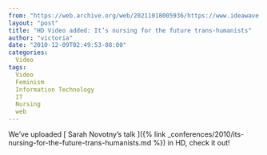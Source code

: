 ```yaml
---
from: "https://web.archive.org/web/20211018005936/https://www.ideawave.ca/hd-video-added-it%e2%80%99s-nursing-for-the-future-trans-humanists/"
layout: "post"
title: "HD Video added: It’s nursing for the future trans-humanists"
author: "victoria"
date: "2010-12-09T02:49:53-08:00"
categories:
  Video
tags: 
  Video
  Feminism
  Information Technology
  IT
  Nursing
  web
---
```


We’ve uploaded [ Sarah Novotny’s talk ]({% link _conferences/2010/its-nursing-for-the-future-trans-humanists.md %}) in HD, check it out!

